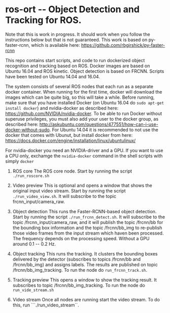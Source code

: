 # ros-ort -- Object Detection and Tracking for ROS.

Note that this is work in progress. It should work when you follow the instructions below but that is not guaranteed. This work is based on py-faster-rcnn, which is available here: https://github.com/rbgirshick/py-faster-rcnn

This repo contains start scripts, and code to run dockerized object recognition and tracking based on ROS. Docker images are based on Ubuntu 16.04 and ROS kinetic. Object detection is based on FRCNN. Scripts have been tested on Ubuntu 14.04 and 16.04.

The system consists of several ROS nodes that each run as a separate docker container. When running for the first time, docker will download the images which can be quite big, so this will take a while. Before running, make sure that you have installed Docker (on Ubuntu 16.04 do ```sudo apt-get install docker```) and nvidia-docker as described here: https://github.com/NVIDIA/nvidia-docker. To be able to run Docker without superuse privileges, you must also add your user to the docker group, as described here: http://askubuntu.com/questions/477551/how-can-i-use-docker-without-sudo. For Ubuntu 14.04 it is recommended to not use the docker that comes with Ubunut, but install docker from here: https://docs.docker.com/engine/installation/linux/ubuntulinux/

For nvidia-docker you need an NVIDIA-driver and a GPU. If you want to use a CPU only, exchamge the ```nvidia-docker``` command in the shell scripts with simply ```docker```

1. ROS core
	The ROS core node. Start by running the script ```./run_roscore.sh```

2. Video preview
	This is optional and opens a window that shows the original input video stream. Start by running the script ```./run_video_view.sh```. It will subscribe to the topic frcnn_input/camera_raw. 
	
3. Object detection
	This runs the Faster-RCNN-based object detection. Start by running the script ```./run_frcnn_detect.sh```. It will subscribe to the topic /frcnn_input/camera_raw, and it will publish the topic /frcnn/bb for the bounding box information and the topic /frcnn/bb_img to re-publish those video frames from the input stream which haven been processed. The frequency depends on the processing speed. Without a GPU around 0.1 -- 0.2 Hz.
	
4. Object tracking
	This runs the tracking. It clusters the bounding boxes delivered by the detector (subscribes to topics /frcnn/bb and /frcnn/bb_img) and assigns labels. The results are published on topic /frcnn/bb_img_tracking. 
	To run the node do ```run_frcnn_track.sh```.
	
5. Tracking preview
	This opens a window to show the tracking result. It subscribes to topic /frcnn/bb_img_tracking. To run the node do ```run_vide_stream.sh```
	
6. Video stream
	Once all nodes are running start the video stream. To do this, run ```./run_video_stream``.


